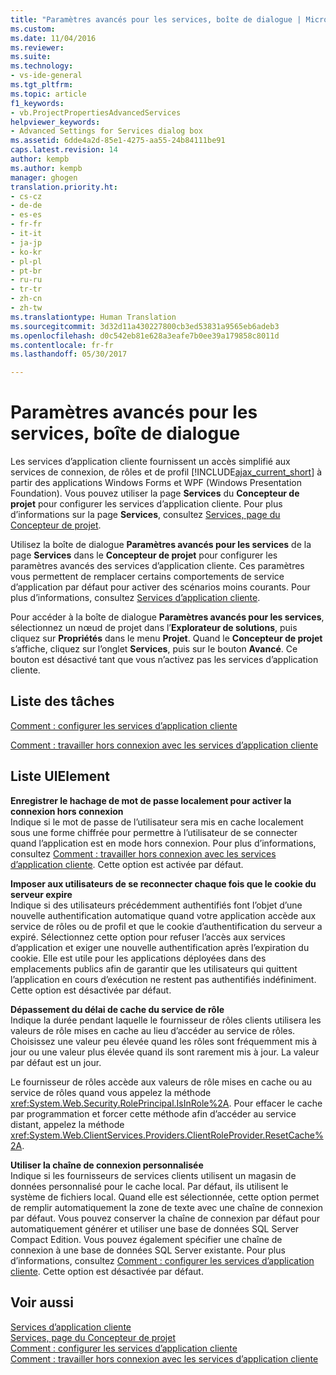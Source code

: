 ```yaml
---
title: "Paramètres avancés pour les services, boîte de dialogue | Microsoft Docs"
ms.custom: 
ms.date: 11/04/2016
ms.reviewer: 
ms.suite: 
ms.technology:
- vs-ide-general
ms.tgt_pltfrm: 
ms.topic: article
f1_keywords:
- vb.ProjectPropertiesAdvancedServices
helpviewer_keywords:
- Advanced Settings for Services dialog box
ms.assetid: 6dde4a2d-85e1-4275-aa55-24b84111be91
caps.latest.revision: 14
author: kempb
ms.author: kempb
manager: ghogen
translation.priority.ht:
- cs-cz
- de-de
- es-es
- fr-fr
- it-it
- ja-jp
- ko-kr
- pl-pl
- pt-br
- ru-ru
- tr-tr
- zh-cn
- zh-tw
ms.translationtype: Human Translation
ms.sourcegitcommit: 3d32d11a430227800cb3ed53831a9565eb6adeb3
ms.openlocfilehash: d0c542eb81e628a3eafe7b0ee39a179858c8011d
ms.contentlocale: fr-fr
ms.lasthandoff: 05/30/2017

---
```

# <a name="advanced-settings-for-services-dialog-box"></a>Paramètres avancés pour les services, boîte de dialogue
Les services d’application cliente fournissent un accès simplifié aux services de connexion, de rôles et de profil [!INCLUDE[ajax_current_short](../../ide/reference/includes/ajax_current_short_md.md)] à partir des applications Windows Forms et WPF (Windows Presentation Foundation). Vous pouvez utiliser la page **Services** du **Concepteur de projet** pour configurer les services d’application cliente. Pour plus d’informations sur la page **Services**, consultez [Services, page du Concepteur de projet](../../ide/reference/services-page-project-designer.md).  
  
 Utilisez la boîte de dialogue **Paramètres avancés pour les services** de la page **Services** dans le **Concepteur de projet** pour configurer les paramètres avancés des services d’application cliente. Ces paramètres vous permettent de remplacer certains comportements de service d’application par défaut pour activer des scénarios moins courants. Pour plus d’informations, consultez [Services d’application cliente](/dotnet/framework/common-client-technologies/client-application-services).  
  
 Pour accéder à la boîte de dialogue **Paramètres avancés pour les services**, sélectionnez un nœud de projet dans l’**Explorateur de solutions**, puis cliquez sur **Propriétés** dans le menu **Projet**. Quand le **Concepteur de projet** s’affiche, cliquez sur l’onglet **Services**, puis sur le bouton **Avancé**. Ce bouton est désactivé tant que vous n’activez pas les services d’application cliente.  
  
## <a name="task-list"></a>Liste des tâches  
 [Comment : configurer les services d’application cliente](/dotnet/framework/common-client-technologies/how-to-configure-client-application-services)  
  
 [Comment : travailler hors connexion avec les services d’application cliente](http://msdn.microsoft.com/en-us/f792cb16-8520-4a0f-9dc9-07bfbc454e38)  
  
## <a name="uielement-list"></a>Liste UIElement  
 **Enregistrer le hachage de mot de passe localement pour activer la connexion hors connexion**  
 Indique si le mot de passe de l’utilisateur sera mis en cache localement sous une forme chiffrée pour permettre à l’utilisateur de se connecter quand l’application est en mode hors connexion. Pour plus d’informations, consultez [Comment : travailler hors connexion avec les services d’application cliente](http://msdn.microsoft.com/en-us/f792cb16-8520-4a0f-9dc9-07bfbc454e38). Cette option est activée par défaut.  
  
 **Imposer aux utilisateurs de se reconnecter chaque fois que le cookie du serveur expire**  
 Indique si des utilisateurs précédemment authentifiés font l’objet d’une nouvelle authentification automatique quand votre application accède aux service de rôles ou de profil et que le cookie d’authentification du serveur a expiré. Sélectionnez cette option pour refuser l’accès aux services d’application et exiger une nouvelle authentification après l’expiration du cookie. Elle est utile pour les applications déployées dans des emplacements publics afin de garantir que les utilisateurs qui quittent l’application en cours d’exécution ne restent pas authentifiés indéfiniment. Cette option est désactivée par défaut.  
  
 **Dépassement du délai de cache du service de rôle**  
 Indique la durée pendant laquelle le fournisseur de rôles clients utilisera les valeurs de rôle mises en cache au lieu d’accéder au service de rôles. Choisissez une valeur peu élevée quand les rôles sont fréquemment mis à jour ou une valeur plus élevée quand ils sont rarement mis à jour. La valeur par défaut est un jour.  
  
 Le fournisseur de rôles accède aux valeurs de rôle mises en cache ou au service de rôles quand vous appelez la méthode <xref:System.Web.Security.RolePrincipal.IsInRole%2A>. Pour effacer le cache par programmation et forcer cette méthode afin d’accéder au service distant, appelez la méthode <xref:System.Web.ClientServices.Providers.ClientRoleProvider.ResetCache%2A>.  
  
 **Utiliser la chaîne de connexion personnalisée**  
 Indique si les fournisseurs de services clients utilisent un magasin de données personnalisé pour le cache local. Par défaut, ils utilisent le système de fichiers local. Quand elle est sélectionnée, cette option permet de remplir automatiquement la zone de texte avec une chaîne de connexion par défaut. Vous pouvez conserver la chaîne de connexion par défaut pour automatiquement générer et utiliser une base de données SQL Server Compact Edition. Vous pouvez également spécifier une chaîne de connexion à une base de données SQL Server existante. Pour plus d’informations, consultez [Comment : configurer les services d’application cliente](/dotnet/framework/common-client-technologies/how-to-configure-client-application-services). Cette option est désactivée par défaut.  
  
## <a name="see-also"></a>Voir aussi  
 [Services d’application cliente](/dotnet/framework/common-client-technologies/client-application-services)   
 [Services, page du Concepteur de projet](../../ide/reference/services-page-project-designer.md)   
 [Comment : configurer les services d’application cliente](/dotnet/framework/common-client-technologies/how-to-configure-client-application-services)   
 [Comment : travailler hors connexion avec les services d’application cliente](http://msdn.microsoft.com/en-us/f792cb16-8520-4a0f-9dc9-07bfbc454e38)
